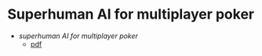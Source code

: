 # Superhuman AI for multiplayer poker

* *superhuman AI for multiplayer poker*  
  * [pdf](../docs/multi-poker.pdf)